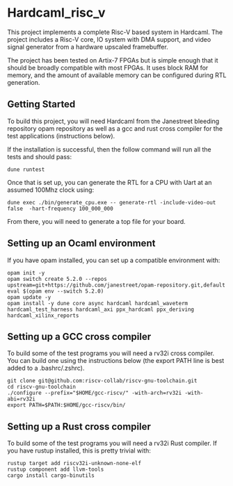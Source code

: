 # Hardcaml_risc_v

This project implements a complete Risc-V based system in Hardcaml. The project
includes a Risc-V core, IO system with DMA support, and video signal generator
from a hardware upscaled framebuffer.

The project has been tested on Artix-7 FPGAs but is simple enough that it
should be broadly compatible with most FPGAs. It uses block RAM for memory, and
the amount of available memory can be configured during RTL generation.

## Getting Started

To build this project, you will need Hardcaml from the Janestreet bleeding repository opam repository as well as a gcc and rust cross compiler for the test applications (instructions below).

If the installation is successful, then the follow command will run all the tests and should pass:
```
dune runtest
```

Once that is set up, you can generate the RTL for a CPU with Uart at an assumed 100Mhz clock using:
```
dune exec ./bin/generate_cpu.exe -- generate-rtl -include-video-out false  -hart-frequency 100_000_000
```

From there, you will need to generate a top file for your board.

## Setting up an Ocaml environment 

If you have opam installed, you can set up a compatible environment with:
```
opam init -y
opam switch create 5.2.0 --repos upstream=git+https://github.com/janestreet/opam-repository.git,default
eval $(opam env --switch 5.2.0)
opam update -y
opam install -y dune core async hardcaml hardcaml_waveterm hardcaml_test_harness hardcaml_axi ppx_hardcaml ppx_deriving hardcaml_xilinx_reports
```

## Setting up a GCC cross compiler

To build some of the test programs you will need a rv32i cross compiler. You can build one using the instructions below (the export PATH line is best added to a .bashrc/.zshrc).

```
git clone git@github.com:riscv-collab/riscv-gnu-toolchain.git
cd riscv-gnu-toolchain
./configure --prefix="$HOME/gcc-riscv/" -with-arch=rv32i -with-abi=rv32i
export PATH=$PATH:$HOME/gcc-riscv/bin/
```

## Setting up a Rust cross compiler

To build some of the test programs you will need a rv32i Rust compiler. If you have rustup installed, this is pretty trivial with:

```
rustup target add riscv32i-unknown-none-elf
rustup component add llvm-tools
cargo install cargo-binutils
```
